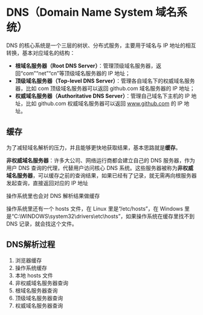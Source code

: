 # DNS（Domain Name System 域名系统）

DNS 的核心系统是一个三层的树状、分布式服务，主要用于域名与 IP 地址的相互转换，基本对应域名的结构：

- **根域名服务器（Root DNS Server）**：管理顶级域名服务器，返回“com”“net”“cn”等顶级域名服务器的 IP 地址；
- **顶级域名服务器（Top-level DNS Server）**：管理各自域名下的权威域名服务器，比如 com 顶级域名服务器可以返回 github.com 域名服务器的 IP 地址；
- **权威域名服务器（Authoritative DNS Server）**：管理自己域名下主机的 IP 地址，比如 github.com 权威域名服务器可以返回 www.github.com 的 IP 地址。

## 缓存

为了减轻域名解析的压力，并且能够更快地获取结果，基本思路就是**缓存**。

**非权威域名服务器**：许多大公司、网络运行商都会建立自己的 DNS 服务器，作为用户 DNS 查询的代理，代替用户访问核心 DNS 系统。这些服务器被称为**非权威域名服务器**，可以缓存之前的查询结果，如果已经有了记录，就无需再向根服务器发起查询，直接返回对应的 IP 地址

操作系统里也会对 DNS 解析结果做缓存

操作系统里还有一个 hosts 文件，在 Linux 里是“/etc/hosts”，在 Windows 里是“C:\WINDOWS\system32\drivers\etc\hosts”，如果操作系统在缓存里找不到 DNS 记录，就会找这个文件。

## DNS解析过程

1. 浏览器缓存
2. 操作系统缓存
3. 本地 hosts 文件
4. 非权威域名服务器查询
5. 根域名服务器查询
6. 顶级域名服务器查询
7. 权威域名服务器查询
